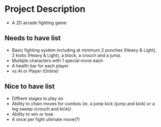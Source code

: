 # Project Description

 - A 2D acrade fighting game

## Needs to have list

 - Basic fighting system including at minimum 2 punches (Heavy & Light), 2 kicks (Heavy & Light), a block, a crouch and a jump.
 - Multiple characters with 1 special move each
 - A health bar for each player
 - vs AI or Player (Online)

## Nice to have list

 - Diffrent stages to play on
 - Ability to chain moves for combos (ie. a jump kick (jump and kick) or a leg sweep (crouch and kick))
 - Ability to win or lose
 - A once per fight ultimate move(?)